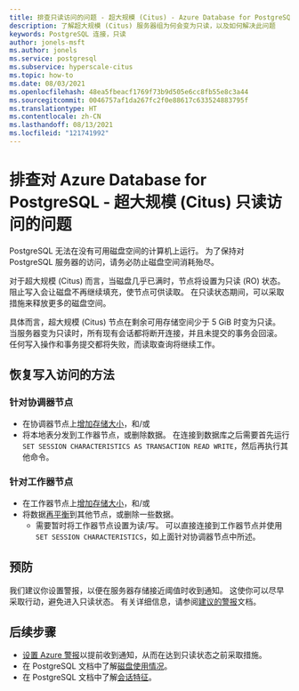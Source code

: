 ```yaml
---
title: 排查只读访问的问题 - 超大规模 (Citus) - Azure Database for PostgreSQL
description: 了解超大规模 (Citus) 服务器组为何会变为只读，以及如何解决此问题
keywords: PostgreSQL 连接，只读
author: jonels-msft
ms.author: jonels
ms.service: postgresql
ms.subservice: hyperscale-citus
ms.topic: how-to
ms.date: 08/03/2021
ms.openlocfilehash: 48ea5fbeacf1769f73b9d505e6cc8fb55e8c3a44
ms.sourcegitcommit: 0046757af1da267fc2f0e88617c633524883795f
ms.translationtype: HT
ms.contentlocale: zh-CN
ms.lasthandoff: 08/13/2021
ms.locfileid: "121741992"
---
```

# <a name="troubleshoot-read-only-access-to-azure-database-for-postgresql---hyperscale-citus"></a>排查对 Azure Database for PostgreSQL - 超大规模 (Citus) 只读访问的问题

PostgreSQL 无法在没有可用磁盘空间的计算机上运行。 为了保持对 PostgreSQL 服务器的访问，请务必防止磁盘空间消耗殆尽。

对于超大规模 (Citus) 而言，当磁盘几乎已满时，节点将设置为只读 (RO) 状态。 阻止写入会让磁盘不再继续填充，使节点可供读取。 在只读状态期间，可以采取措施来释放更多的磁盘空间。

具体而言，超大规模 (Citus) 节点在剩余可用存储空间少于 5 GiB 时变为只读。 当服务器变为只读时，所有现有会话都将断开连接，并且未提交的事务会回滚。 任何写入操作和事务提交都将失败，而读取查询将继续工作。

## <a name="ways-to-recover-write-access"></a>恢复写入访问的方法

### <a name="on-the-coordinator-node"></a>针对协调器节点

* 在协调器节点上[增加存储大小](howto-hyperscale-scale-grow.md#increase-storage-on-nodes)，和/或
* 将本地表分发到工作器节点，或删除数据。 在连接到数据库之后需要首先运行 `SET SESSION CHARACTERISTICS AS TRANSACTION READ WRITE`，然后再执行其他命令。

### <a name="on-a-worker-node"></a>针对工作器节点

* 在工作器节点上[增加存储大小](howto-hyperscale-scale-grow.md#increase-storage-on-nodes)，和/或
* 将数据[再平衡](howto-hyperscale-scale-rebalance.md)到其他节点，或删除一些数据。
    * 需要暂时将工作器节点设置为读/写。 可以直接连接到工作器节点并使用 `SET SESSION CHARACTERISTICS`，如上面针对协调器节点中所述。

## <a name="prevention"></a>预防

我们建议你设置警报，以便在服务器存储接近阈值时收到通知。 这使你可以尽早采取行动，避免进入只读状态。 有关详细信息，请参阅[建议的警报](howto-hyperscale-alert-on-metric.md#suggested-alerts)文档。

## <a name="next-steps"></a>后续步骤

* [设置 Azure 警报](howto-hyperscale-alert-on-metric.md#suggested-alerts)以提前收到通知，从而在达到只读状态之前采取措施。
* 在 PostgreSQL 文档中了解[磁盘使用情况](https://www.postgresql.org/docs/current/diskusage.html)。
* 在 PostgreSQL 文档中了解[会话特征](https://www.postgresql.org/docs/13/sql-set-transaction.html)。
